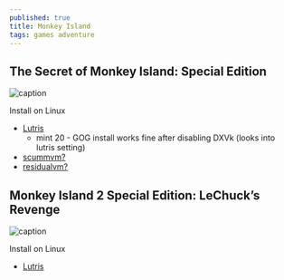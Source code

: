 ```yaml
---
published: true
title: Monkey Island
tags: games adventure
---
```

## The Secret of Monkey Island: Special Edition 

![caption](https://lutris.net/games/banner/the-secret-of-monkey-island-special-edition.jpg) <!-- .element height="50%" width="50% ustify-content="left" -->

Install on Linux
- [Lutris](https://lutris.net/games/the-secret-of-monkey-island-special-edition/)
	- mint 20 - GOG install works fine after disabling DXVk (looks into lutris setting)
- [scummvm?](https://forums.scummvm.org/viewtopic.php?t=7671)
- [residualvm?](https://wiki.residualvm.org/index.php/Monkey_Island_series)

## Monkey Island 2 Special Edition: LeChuck’s Revenge

![caption](https://lutris.net/games/banner/monkey-island-2-special-edition.jpg) <!-- .element height="50%" width="50% ustify-content="left" -->

Install on Linux
- [Lutris](https://lutris.net/games/monkey-island-2-special-edition/)